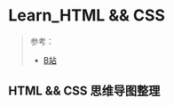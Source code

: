 # Learn_HTML && CSS

> 参考：
> - [B站](https://www.bilibili.com/video/BV1bJ41167KH?p=65)

## HTML && CSS 思维导图整理
